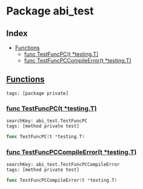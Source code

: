 # Package abi_test

## Index

* [Functions](#func)
    * [func TestFuncPC(t *testing.T)](#TestFuncPC)
    * [func TestFuncPCCompileError(t *testing.T)](#TestFuncPCCompileError)


## <a id="func" href="#func">Functions</a>

```
tags: [package private]
```

### <a id="TestFuncPC" href="#TestFuncPC">func TestFuncPC(t *testing.T)</a>

```
searchKey: abi_test.TestFuncPC
tags: [method private test]
```

```Go
func TestFuncPC(t *testing.T)
```

### <a id="TestFuncPCCompileError" href="#TestFuncPCCompileError">func TestFuncPCCompileError(t *testing.T)</a>

```
searchKey: abi_test.TestFuncPCCompileError
tags: [method private test]
```

```Go
func TestFuncPCCompileError(t *testing.T)
```

